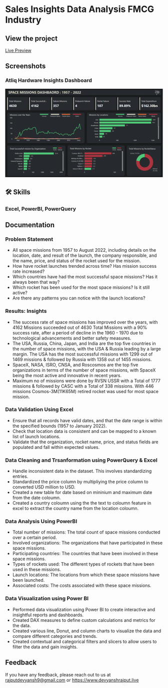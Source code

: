 
# Sales Insights Data Analysis FMCG Industry


## View the project

[Live Preview](https://www.devyanshrajput.live/Space_Missions_Dashboard.html)
## Screenshots

### Atliq Hardware Insights Dashboard

![App Screenshot](https://github.com/rajputdevyansh/Space-Missions-Data-Analysis/blob/main/Space%20Missions%20Analysis/Demos/Dashboard.png?raw=true )


## 🛠 Skills

### Excel, PowerBI, PowerQuery

## Documentation

### Problem Statement

- All space missions from 1957 to August 2022, including details on the location, date, and result of the launch, the company responsible, and the name, price, and status of the rocket used for the mission.
- How have rocket launches trended across time? Has mission success rate increased?
- Which countries have had the most successful space missions? Has it always been that way?
- Which rocket has been used for the most space missions? Is it still active?
- Are there any patterns you can notice with the launch locations?

### Results: Insights

- The success rate of space missions has improved over the years, with 4162 Missions succeeded out of 4630 Total Missions with a 90% success rate, after a period of decline in the 1960 - 1970 due to technological advancements and better safety measures.
- The USA, Russia, China, Japan, and India are the top five countries in the number of space missions, with the USA & Russia leading by a large margin. The USA has the most successful missions with 1299 out of 1469 missions & followed by Russia with 1358 out of 1455 missions.
- SpaceX, NASA, ISRO, CNSA, and Roscosmos are the top five organizations in terms of the number of space missions, with SpaceX being the most active and innovative in recent years.
- Maximum no of missions were done by RVSN USSR with a Total of 1777 missions & followed by CASC with a Total of 338 missions. With 446 missions Cosmos-3M(11K65M) retired rocket was used for most space mission.

### Data Validation Using Excel

- Ensure that all records have valid dates, and that the date range is within the specified bounds (1957 to January 2022).
- Check that location data is consistent and can be mapped to a known list of launch locations.
- Validate that the organization, rocket name, price, and status fields are populated and fall within expected values.

### Data Cleaning and Trsanformation using PowerQuery & Excel

- Handle inconsistent data in the dataset. This involves standardizing entries.
- Standardized the price column by multipliying the price column to converted USD million to USD.
- Created a new table for date based on mininium and maximum date from the date coloumn.
- Created a country coloumn using the the text to coloumn feature in excel to extract the country name from the location coloumn.

### Data Analysis Using PowerBI

- Total number of missions: The total count of space missions conducted over a certain period.
- Involved organizations: The organizations that have participated in these space missions.
- Participating countries: The countries that have been involved in these space missions.
- Types of rockets used: The different types of rockets that have been used in these missions.
- Launch locations: The locations from which these space missions have been launched.
- Associated costs: The costs associated with these space missions.

### Data Visualization using Power BI

- Performed data visualization using Power BI to create interactive and insightful reports and dashboards.
- Created DAX measures to define custom calculations and metrics for the data.
- Created various line, Donut, and column charts to visualize the data and compare different categories and trends.
- Created contextual and categorical filters and slicers to allow users to filter the data and gain insights.

## Feedback

If you have any feedback, please reach out to us at rajputdevyansh9@gmail.com or https://www.devyanshrajput.live
